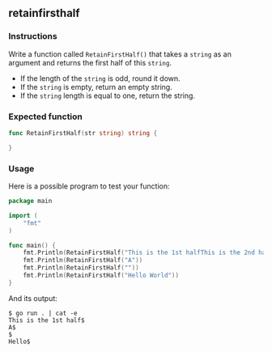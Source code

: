 ## retainfirsthalf

### Instructions

Write a function called `RetainFirstHalf()` that takes a `string` as an argument and returns the first half of this `string`.

- If the length of the `string` is odd, round it down.
- If the `string` is empty, return an empty string.
- If the `string` length is equal to one, return the string.

### Expected function

```go
func RetainFirstHalf(str string) string {

}
```

### Usage

Here is a possible program to test your function:

```go
package main

import (
	"fmt"
)

func main() {
	fmt.Println(RetainFirstHalf("This is the 1st halfThis is the 2nd half"))
	fmt.Println(RetainFirstHalf("A"))
	fmt.Println(RetainFirstHalf(""))
	fmt.Println(RetainFirstHalf("Hello World"))
}
```

And its output:

```console
$ go run . | cat -e
This is the 1st half$
A$
$
Hello$
```

